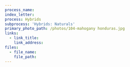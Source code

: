 ```yaml
---
process_name:
index_letter:
process: Hybrids
subprocess: 'Hybrids: Naturals'
primary_photo_path: /photos/104-mahogany honduras.jpg
links:
  - link_title:
    link_address:
files:
  - file_name:
    file_path:
---
```


